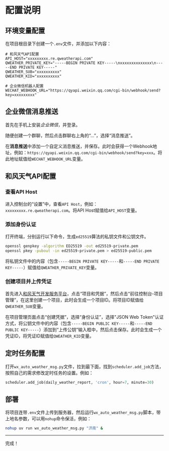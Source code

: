 # 配置说明

## 环境变量配置
在项目根目录下创建一个`.env`文件，并添加以下内容：
```env
# 和风天气API配置
API_HOST="xxxxxxxxx.re.qweatherapi.com"
QWEATHER_PRIVATE_KEY="-----BEGIN PRIVATE KEY-----\nxxxxxxxxxxxxxx\n-----END PRIVATE KEY-----"
QWEATHER_SUB="xxxxxxxxxx"
QWEATHER_KID="xxxxxxxxxx"

# 企业微信机器人配置
WECHAT_WEBHOOK_URL="https://qyapi.weixin.qq.com/cgi-bin/webhook/send?key=xxxxxxxxx"
```

## 企业微信消息推送
首先在手机上安装*企业微信*，并登录。

随便创建一个群聊，然后点击群聊右上角的“...”，选择“消息推送”。

在**消息推送**中添加一个自定义消息推送，并保存。此时会获得一个Webhook地址，例如：`https://qyapi.weixin.qq.com/cgi-bin/webhook/send?key=xxx`。将此地址赋值给`WECHAT_WEBHOOK_URL`变量。

## 和风天气API配置
### 查看API Host
进入控制台的“设置”中，查看`API Host`，例如：`xxxxxxxxx.re.qweatherapi.com`。将API Host赋值给`API_HOST`变量。

### 添加身份认证
打开终端，分别运行以下命令，生成`ed25519`算法的私钥文件和公钥文件。
```bash
openssl genpkey -algorithm ED25519 -out ed25519-private.pem
openssl pkey -pubout -in ed25519-private.pem > ed25519-public.pem
```
将私钥文件中的内容（包含`-----BEGIN PRIVATE KEY-----`和`-----END PRIVATE KEY-----`）赋值给`QWEATHER_PRIVATE_KEY`变量。

### 创建项目并上传凭证
首先进入[和风天气开发服务平台](https://dev.qweather.com/docs/configuration)，点击“项目和凭据”，然后点击“前往控制台-项目管理”，在这里创建一个项目，此时会生成一个项目ID。将项目ID赋值给`QWEATHER_SUB`变量。

在项目管理页面点击“创建凭据”，选择“身份认证”，选择"JSON Web Token"认证方式，将公钥文件中的内容（包含`-----BEGIN PUBLIC KEY-----`和`-----END PUBLIC KEY-----`）添加到“上传公钥”输入框中，然后点击保存。此时会生成一个凭证ID，将凭证ID赋值给`QWEATHER_KID`变量。

## 定时任务配置
打开`wx_auto_weather_msg.py`文件，拉到最下面，找到`scheduler.add_job`方法，按照自己的需求修改定时任务的设置。例如：
```python
scheduler.add_job(daily_weather_report, 'cron', hour=7, minute=30)
```

## 部署
将项目连带`.env`文件上传到服务器，然后运行`wx_auto_weather_msg.py`脚本，带上地名参数，可以用`nohup`命令保活，例如：
```bash
nohup uv run wx_auto_weather_msg.py "济南" &
```

---
完成！